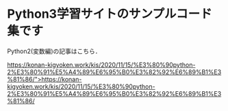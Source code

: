 # Python3学習サイトのサンプルコード集です

Python2(変数編)の記事はこちら．

https://konan-kigyoken.work/kis/2020/11/15/%E3%80%90python-2%E3%80%91%E5%A4%89%E6%95%B0%E3%82%92%E6%89%B1%E3%81%86/">https://konan-kigyoken.work/kis/2020/11/15/%E3%80%90python-2%E3%80%91%E5%A4%89%E6%95%B0%E3%82%92%E6%89%B1%E3%81%86/</a>

